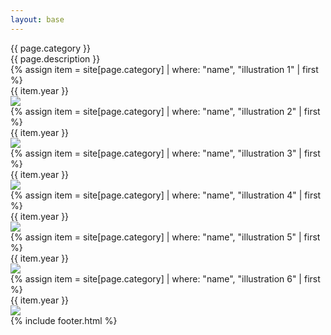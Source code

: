 ```yaml
---
layout: base
---
```

<div class="max-w-screen md:px-20 px-5 text-white font-[Instrument_Serif] my-20">
    <div class="w-2/3 mx-auto mb-20">
        <div class="lg:text-[96px] md:text-[96px] text-[50px] flex justify-center items-center fit-title-with-banner min-h-[145px] italic">
            {{ page.category }}
        </div>
        <div class="md:text-[36px] text-[22px] md:leading-10 leading-5 font-[Instrument_Serif] my-10 text-center">
            {{ page.description }}
        </div>
    </div>
    <div class="grid grid-cols-2 gap-5 lazyload">
        {% assign item = site[page.category] | where: "name", "illustration 1" | first %}
        <div class="col-span-2 rounded-3xl bg-[#600000] overflow-hidden relative">
            <!-- <a href="{{site.baseurl}}{{ item.url }}">
                <div class="bg-black transition-opacity ease-in-out duration-300 opacity-0 hover:opacity-85 absolute w-full h-full">
                    <div class="text-[40px] w-full h-full flex justify-center items-center">
                        {{ item.name }} 
                    </div>
                </div> -->
                <div class="absolute top-[3%] right-[3%] text-[2.5cqw] text-[{{ item.textcolor }}]">
                    {{ item.year }}
                </div>
                <img class="w-full h-full object-scale-down" src="{{site.baseurl}}/{{ item.image }}" />
            <!-- </a> -->
        </div>
        {% assign item = site[page.category] | where: "name", "illustration 2" | first %}
        <div class="col-span-2 rounded-3xl bg-[#600000] overflow-hidden relative">
            <!-- <a href="{{site.baseurl}}{{ item.url }}">
                <div class="bg-black transition-opacity ease-in-out duration-300 opacity-0 hover:opacity-85 absolute w-full h-full">
                    <div class="text-[40px] w-full h-full flex justify-center items-center">
                        {{ item.name }} 
                    </div>
                </div> -->
                <div class="absolute top-[3%] right-[3%] text-[2.5cqw] text-[{{ item.textcolor }}]">
                    {{ item.year }}
                </div>
                <img class="w-full h-full object-scale-down" src="{{site.baseurl}}/{{ item.image }}" />
            <!-- </a> -->
        </div>
        {% assign item = site[page.category] | where: "name", "illustration 3" | first %}
        <div class="col-span-1 rounded-3xl bg-[#600000] overflow-hidden relative">
            <!-- <a href="{{site.baseurl}}{{ item.url }}">
                <div class="bg-black transition-opacity ease-in-out duration-300 opacity-0 hover:opacity-85 absolute w-full h-full">
                    <div class="text-[40px] w-full h-full flex justify-center items-center">
                        {{ item.name }} 
                    </div>
                </div> -->
                <div class="absolute top-[3%] right-[3%] text-[2.5cqw] text-[{{ item.textcolor }}]">
                    {{ item.year }}
                </div>
                <img class="w-full h-full object-scale-down" src="{{site.baseurl}}/{{ item.image }}" />
            <!-- </a> -->
        </div>
        {% assign item = site[page.category] | where: "name", "illustration 4" | first %}
        <div class="col-span-1 rounded-3xl overflow-hidden relative">
            <!-- <a href="{{site.baseurl}}{{ item.url }}">
                <div>
                    <div class="text-[40px] w-full h-full flex justify-center items-center">
                        {{ item.name }} 
                    </div>
                </div> -->
                <div class="absolute top-[3%] right-[3%] text-[2.5cqw] text-[{{ item.textcolor }}]">
                    {{ item.year }}
                </div>
                <img class="w-full h-full object-scale-down" src="{{site.baseurl}}/{{ item.image }}" />
            <!-- </a> -->
        </div>
        {% assign item = site[page.category] | where: "name", "illustration 5" | first %}
        <div class="col-span-2 rounded-3xl bg-[#600000] overflow-hidden relative">
            <!-- <a href="{{site.baseurl}}{{ item.url }}">
                <div class="bg-black transition-opacity ease-in-out duration-300 opacity-0 hover:opacity-85 absolute w-full h-full">
                    <div class="text-[40px] w-full h-full flex justify-center items-center">
                        {{ item.name }} 
                    </div>
                </div> -->
                <div class="absolute top-[3%] right-[3%] text-[2.5cqw] text-[{{ item.textcolor }}]">
                    {{ item.year }}
                </div>
                <img class="w-full h-full object-scale-down" src="{{site.baseurl}}/{{ item.image }}" />
            <!-- </a> -->
        </div>
        {% assign item = site[page.category] | where: "name", "illustration 6" | first %}
        <div class="col-span-2 rounded-3xl bg-[#600000] overflow-hidden relative">
            <!-- <a href="{{site.baseurl}}{{ item.url }}">
                <div class="bg-black transition-opacity ease-in-out duration-300 opacity-0 hover:opacity-85 absolute w-full h-full">
                    <div class="text-[40px] w-full h-full flex justify-center items-center">
                        {{ item.name }} 
                    </div>
                </div> -->
                <div class="absolute top-[3%] right-[3%] text-[2.5cqw] text-[{{ item.textcolor }}]">
                    {{ item.year }}
                </div>
                <img class="w-full h-full object-scale-down" src="{{site.baseurl}}/{{ item.image }}" />
            <!-- </a> -->
        </div>
    </div>
</div>
{% include footer.html %}